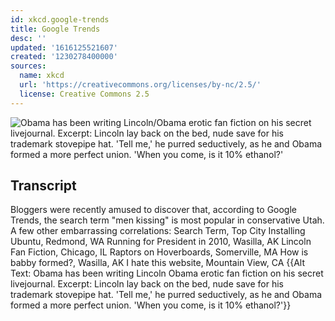 ```yaml
---
id: xkcd.google-trends
title: Google Trends
desc: ''
updated: '1616125521607'
created: '1230278400000'
sources:
  name: xkcd
  url: 'https://creativecommons.org/licenses/by-nc/2.5/'
  license: Creative Commons 2.5
---
```

![Obama has been writing Lincoln/Obama erotic fan fiction on his secret livejournal.  Excerpt:  Lincoln lay back on the bed, nude save for his trademark stovepipe hat.  'Tell me,' he purred seductively, as he and Obama formed a more perfect union. 'When you come, is it 10% ethanol?'](https://imgs.xkcd.com/comics/google_trends.png)

## Transcript
Bloggers were recently amused to discover that, according to Google Trends, the search term "men kissing" is most popular in conservative Utah.  A few other embarrassing correlations:
Search Term, Top City
Installing Ubuntu, Redmond, WA
Running for President in 2010, Wasilla, AK
Lincoln Fan Fiction, Chicago, IL
Raptors on Hoverboards, Somerville, MA
How is babby formed?, Wasilla, AK
I hate this website, Mountain View, CA
{{Alt Text:  Obama has been writing Lincoln
Obama erotic fan fiction on his secret livejournal.  Excerpt:  Lincoln lay back on the bed, nude save for his trademark stovepipe hat.  'Tell me,' he purred seductively, as he and Obama formed a more perfect union.  'When you come, is it 10% ethanol?'}}
